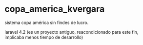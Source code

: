 # copa_america_kvergara
sistema copa américa sin findes de lucro.

laravel 4.2 (es un proyecto antiguo, reacondicionado para este fin, implicaba menos tiempo de desarrollo)
